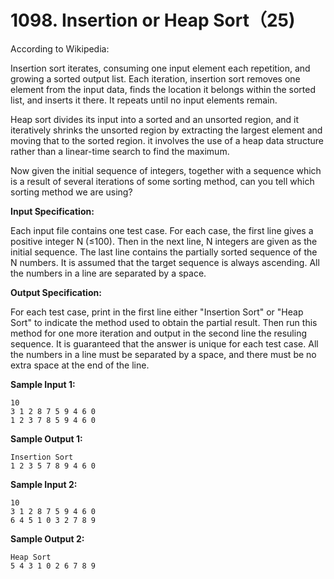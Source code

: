 # 1098. Insertion or Heap Sort（25)

According to Wikipedia:

Insertion sort iterates, consuming one input element each repetition, and growing a sorted output list. Each iteration, insertion sort removes one element from the input data, finds the location it belongs within the sorted list, and inserts it there. It repeats until no input elements remain.

Heap sort divides its input into a sorted and an unsorted region, and it iteratively shrinks the unsorted region by extracting the largest element and moving that to the sorted region. it involves the use of a heap data structure rather than a linear-time search to find the maximum.

Now given the initial sequence of integers, together with a sequence which is a result of several iterations of some sorting method, can you tell which sorting method we are using?

**Input Specification:**

Each input file contains one test case. For each case, the first line gives a positive integer N (≤100). Then in the next line, N integers are given as the initial sequence. The last line contains the partially sorted sequence of the N numbers. It is assumed that the target sequence is always ascending. All the numbers in a line are separated by a space.

**Output Specification:**

For each test case, print in the first line either "Insertion Sort" or "Heap Sort" to indicate the method used to obtain the partial result. Then run this method for one more iteration and output in the second line the resuling sequence. It is guaranteed that the answer is unique for each test case. All the numbers in a line must be separated by a space, and there must be no extra space at the end of the line.

**Sample Input 1:**

```
10
3 1 2 8 7 5 9 4 6 0
1 2 3 7 8 5 9 4 6 0
```

**Sample Output 1:**

```
Insertion Sort
1 2 3 5 7 8 9 4 6 0
```

**Sample Input 2:**

```
10
3 1 2 8 7 5 9 4 6 0
6 4 5 1 0 3 2 7 8 9
```

**Sample Output 2:**

```
Heap Sort
5 4 3 1 0 2 6 7 8 9
```